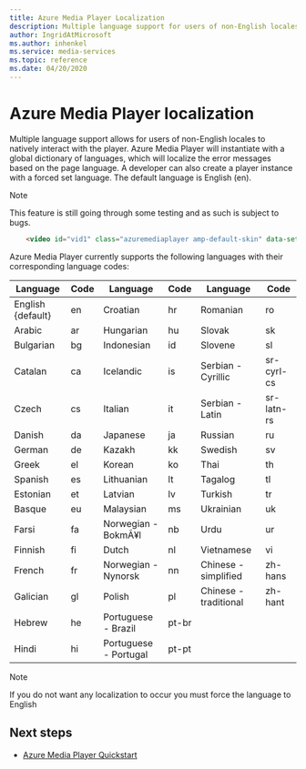 ```yaml
---
title: Azure Media Player Localization
description: Multiple language support for users of non-English locales.
author: IngridAtMicrosoft
ms.author: inhenkel
ms.service: media-services
ms.topic: reference
ms.date: 04/20/2020
---
```


# Azure Media Player localization #

Multiple language support allows for users of non-English locales to natively interact with the player. Azure Media Player will instantiate with a global dictionary of languages, which will localize the error messages based on the page language. A developer can also create a player instance with a forced set language. The default language is English (en).

> [!NOTE]
> This feature is still going through some testing and as such is subject to bugs.

```html
    <video id="vid1" class="azuremediaplayer amp-default-skin" data-setup='{"language":"es"}'>...</video>
```

Azure Media Player currently supports the following languages with their corresponding language codes:

| Language            | Code | Language                | Code   | Language                | Code         |
|---------------------|------|-------------------------|--------|-------------------------|--------------|
| English {default}   | en   | Croatian                | hr     | Romanian                | ro           |
| Arabic              | ar   | Hungarian               | hu     | Slovak                  | sk           |
| Bulgarian           | bg   | Indonesian              | id     | Slovene                 | sl           |
| Catalan             | ca   | Icelandic               | is     | Serbian - Cyrillic      | sr-cyrl-cs   |
| Czech               | cs   | Italian                 | it     | Serbian - Latin         | sr-latn-rs   |
| Danish              | da   | Japanese                | ja     | Russian                 | ru           |
| German              | de   | Kazakh                  | kk     | Swedish                 | sv           |
| Greek               | el   | Korean                  | ko     | Thai                    | th           |
| Spanish             | es   | Lithuanian              | lt     | Tagalog                 | tl           |
| Estonian            | et   | Latvian                 | lv     | Turkish                 | tr           |
| Basque              | eu   | Malaysian               | ms     | Ukrainian               | uk           |
| Farsi               | fa   | Norwegian - BokmÃ¥l     | nb     | Urdu                    | ur           |
| Finnish             | fi   | Dutch                   | nl     | Vietnamese              | vi           |
| French              | fr   | Norwegian - Nynorsk     | nn     | Chinese - simplified    | zh-hans      |
| Galician            | gl   | Polish                  | pl     | Chinese - traditional   | zh-hant      |
| Hebrew              | he   | Portuguese - Brazil     | pt-br  |                         |              |
| Hindi               | hi   | Portuguese - Portugal   | pt-pt  |                         |              |


> [!NOTE]
> If you do not want any localization to occur you must force the language to English

## Next steps ##

- [Azure Media Player Quickstart](azure-media-player-quickstart.md)
